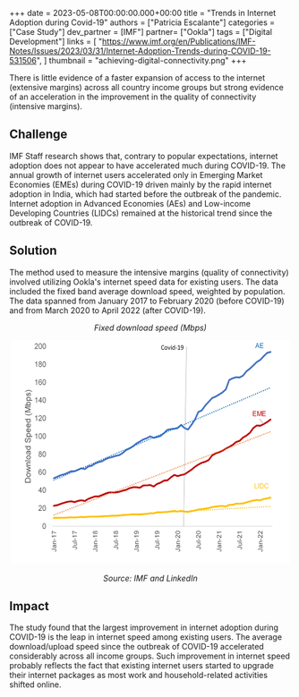 +++
date = 2023-05-08T00:00:00.000+00:00
title = "Trends in Internet Adoption during Covid-19"
authors = ["Patricia Escalante"]
categories = ["Case Study"]
dev_partner = [IMF"]
partner= ["Ookla"]
tags = ["Digital Development"]
links = [
    "https://www.imf.org/en/Publications/IMF-Notes/Issues/2023/03/31/Internet-Adoption-Trends-during-COVID-19-531506",
]
thumbnail = "achieving-digital-connectivity.png"
+++

There is little evidence of a faster expansion of access to the internet (extensive margins) across all country income groups but strong evidence of an acceleration in the improvement in the quality of connectivity (intensive margins).

## Challenge

IMF Staff research shows that, contrary to popular expectations, internet adoption does not appear to have accelerated much during COVID-19. The annual growth of internet users accelerated only in Emerging Market Economies (EMEs) during COVID-19 driven mainly by the rapid internet adoption in India, which had started before the outbreak of the pandemic. Internet adoption in Advanced Economies (AEs) and Low-income Developing Countries (LIDCs) remained at the historical trend since the outbreak of COVID-19. 
## Solution

The method used to measure the intensive margins (quality of connectivity) involved utilizing Ookla's internet speed data for existing users. The data included the fixed band average download speed, weighted by population. The data spanned from January 2017 to February 2020 (before COVID-19) and from March 2020 to April 2022 (after COVID-19).

<p align="center">
	<em>Fixed download speed (Mbps)</em>
	<p align = "center">
    	<img src="achieving-digital-connectivity-chart1.png" width="500" height="400">
	<p/>
	<p align="center"><em>Source: IMF and LinkedIn</em></p>
</p>

## Impact

The study found that the largest improvement in internet adoption during COVID-19 is the leap in internet speed among existing users. The average download/upload speed since the outbreak of COVID-19 accelerated considerably across all income groups. Such improvement in internet speed probably reflects the fact that existing internet users started to upgrade their internet packages as most work and household-related activities shifted online. 
<br>
